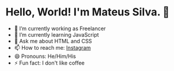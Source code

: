 # Hello, World! I'm Mateus Silva. 👋

<!--
**mateussdev/mateussdev** is a ✨ _special_ ✨ repository because its `README.md` (this file) appears on your GitHub profile.

Here are some ideas to get you started:
-->

- 🔭 I’m currently working as Freelancer
- 🌱 I’m currently learning JavaScript
- 💬 Ask me about HTML and CSS
- 📫 How to reach me: <a href="https://instagram.com/mateusdev_/" target="_blank">Instagram</a>
- 😄 Pronouns: He/Him/His
- ⚡ Fun fact: I don't like coffee
<!-- - 👯 I’m looking to collaborate on ... 
- 🤔 I’m looking for help with ... -->
